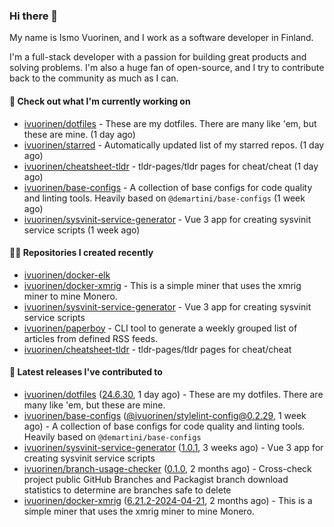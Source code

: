 ### Hi there 👋

My name is Ismo Vuorinen, and I work as a software developer in Finland.

I'm a full-stack developer with a passion for building great products and solving problems.
I'm also a huge fan of open-source, and I try to contribute back to the community as much as I can.

#### 👷 Check out what I'm currently working on

- [ivuorinen/dotfiles](https://github.com/ivuorinen/dotfiles) - These are my dotfiles. There are many like &#39;em, but these are mine. (1 day ago)
- [ivuorinen/starred](https://github.com/ivuorinen/starred) - Automatically updated list of my starred repos. (1 day ago)
- [ivuorinen/cheatsheet-tldr](https://github.com/ivuorinen/cheatsheet-tldr) - tldr-pages/tldr pages for cheat/cheat (1 day ago)
- [ivuorinen/base-configs](https://github.com/ivuorinen/base-configs) - A collection of base configs for code quality and linting tools. Heavily based on `@demartini/base-configs` (1 week ago)
- [ivuorinen/sysvinit-service-generator](https://github.com/ivuorinen/sysvinit-service-generator) - Vue 3 app for creating sysvinit service scripts (1 week ago)

#### 👨‍💻 Repositories I created recently

- [ivuorinen/docker-elk](https://github.com/ivuorinen/docker-elk)
- [ivuorinen/docker-xmrig](https://github.com/ivuorinen/docker-xmrig) - This is a simple miner that uses the xmrig miner to mine Monero.
- [ivuorinen/sysvinit-service-generator](https://github.com/ivuorinen/sysvinit-service-generator) - Vue 3 app for creating sysvinit service scripts
- [ivuorinen/paperboy](https://github.com/ivuorinen/paperboy) - CLI tool to generate a weekly grouped list of articles from defined RSS feeds.
- [ivuorinen/cheatsheet-tldr](https://github.com/ivuorinen/cheatsheet-tldr) - tldr-pages/tldr pages for cheat/cheat

#### 🚀 Latest releases I've contributed to

- [ivuorinen/dotfiles](https://github.com/ivuorinen/dotfiles) ([24.6.30](https://github.com/ivuorinen/dotfiles/releases/tag/24.6.30), 1 day ago) - These are my dotfiles. There are many like &#39;em, but these are mine.
- [ivuorinen/base-configs](https://github.com/ivuorinen/base-configs) ([@ivuorinen/stylelint-config@0.2.29](https://github.com/ivuorinen/base-configs/releases/tag/%40ivuorinen/stylelint-config%400.2.29), 1 week ago) - A collection of base configs for code quality and linting tools. Heavily based on `@demartini/base-configs`
- [ivuorinen/sysvinit-service-generator](https://github.com/ivuorinen/sysvinit-service-generator) ([1.0.1](https://github.com/ivuorinen/sysvinit-service-generator/releases/tag/1.0.1), 3 weeks ago) - Vue 3 app for creating sysvinit service scripts
- [ivuorinen/branch-usage-checker](https://github.com/ivuorinen/branch-usage-checker) ([0.1.0](https://github.com/ivuorinen/branch-usage-checker/releases/tag/0.1.0), 2 months ago) - Cross-check project public GitHub Branches and Packagist branch download statistics to determine are branches safe to delete
- [ivuorinen/docker-xmrig](https://github.com/ivuorinen/docker-xmrig) ([6.21.2-2024-04-21](https://github.com/ivuorinen/docker-xmrig/releases/tag/6.21.2-2024-04-21), 2 months ago) - This is a simple miner that uses the xmrig miner to mine Monero.

